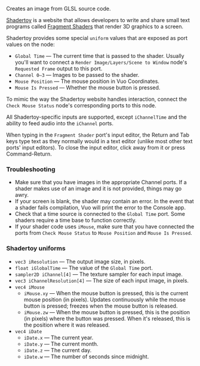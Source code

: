 Creates an image from GLSL source code.

[Shadertoy](http://www.shadertoy.com) is a website that allows developers to write and share small text programs called [Fragment Shaders](https://www.opengl.org/wiki/Fragment_Shader) that render 3D graphics to a screen.

Shadertoy provides some special `uniform` values that are exposed as port values on the node:

   - `Global Time` — The current time that is passed to the shader.  Usually you'll want to connect a `Render Image/Layers/Scene to Window` node's `Requested Frame` output to this port.
   - `Channel 0–3` — Images to be passed to the shader.
   - `Mouse Position` — The mouse position in Vuo Coordinates.
   - `Mouse Is Pressed` — Whether the mouse button is pressed.

To mimic the way the Shadertoy website handles interaction, connect the `Check Mouse Status` node's corresponding ports to this node.

All Shadertoy-specific inputs are supported, except `iChannelTime` and the ability to feed audio into the `iChannel` ports.

When typing in the `Fragment Shader` port's input editor, the Return and Tab keys type text as they normally would in a text editor (unlike most other text ports' input editors). To close the input editor, click away from it or press Command-Return.

### Troubleshooting

   - Make sure that you have images in the appropriate Channel ports.  If a shader makes use of an image and it is not provided, things may go awry.
   - If your screen is blank, the shader may contain an error.  In the event that a shader fails compilation, Vuo will print the error to the Console app.
   - Check that a time source is connected to the `Global Time` port.  Some shaders require a time base to function correctly.
   - If your shader code uses `iMouse`, make sure that you have connected the ports from `Check Mouse Status` to `Mouse Position` and `Mouse Is Pressed`.

### Shadertoy uniforms

   - `vec3 iResolution` — The output image size, in pixels.
   - `float iGlobalTime` — The value of the `Global Time` port.
   - `sampler2D iChannel[4]` — The texture sampler for each input image.
   - `vec3 iChannelResolution[4]` — The size of each input image, in pixels.
   - `vec4 iMouse`
      - `iMouse.xy` — When the mouse button is pressed, this is the current mouse position (in pixels).  Updates continuously while the mouse button is pressed; freezes when the mouse button is released.
      - `iMouse.zw` — When the mouse button is pressed, this is the position (in pixels) where the button was pressed.  When it's released, this is the position where it was released.
   - `vec4 iDate`
      - `iDate.x` — The current year.
      - `iDate.y` — The current month.
      - `iDate.z` — The current day.
      - `iDate.w` — The number of seconds since midnight.
